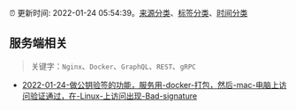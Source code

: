 :alarm_clock: 更新时间: 2022-01-24 05:54:39。[来源分类](../README.md)、[标签分类](../TAGS.md)、[时间分类](../TIMELINE.md)

## 服务端相关


> 关键字：`Nginx`、`Docker`、`GraphQL`、`REST`、`gRPC`



- [2022-01-24-做公钥验签的功能，服务用-docker-打包，然后-mac-电脑上访问验证通过，在-Linux-上访问出现-Bad-signature](https://www.v2ex.com/t/830238) 